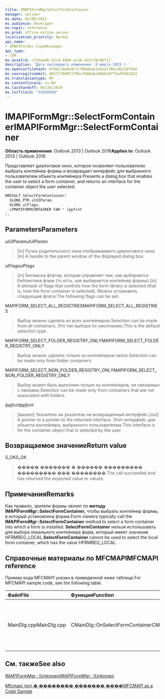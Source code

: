 ```yaml
---
title: IMAPIFormMgrSelectFormContainer
manager: soliver
ms.date: 03/09/2015
ms.audience: Developer
ms.topic: reference
ms.prod: office-online-server
localization_priority: Normal
api_name:
- IMAPIFolder.CopyMessages
api_type:
- COM
ms.assetid: c33daad6-52c4-4968-ac56-415178c9bf12
description: 'Дата последнего изменения: 9 марта 2015 г.'
ms.openlocfilehash: bfddc24e6a9c7cf8bdeae1e5ea730ecdb116f564
ms.sourcegitcommit: 8657170d071f9bcf680aba50b9c07f2a4fb82283
ms.translationtype: MT
ms.contentlocale: ru-RU
ms.lasthandoff: 04/28/2019
ms.locfileid: "33428594"
---
```

# <a name="imapiformmgrselectformcontainer"></a><span data-ttu-id="5b9e3-103">IMAPIFormMgr::SelectFormContainer</span><span class="sxs-lookup"><span data-stu-id="5b9e3-103">IMAPIFormMgr::SelectFormContainer</span></span>

  
  
<span data-ttu-id="5b9e3-104">**Область применения**: Outlook 2013 | Outlook 2016</span><span class="sxs-lookup"><span data-stu-id="5b9e3-104">**Applies to**: Outlook 2013 | Outlook 2016</span></span> 
  
<span data-ttu-id="5b9e3-105">Представляет диалоговое окно, которое позволяет пользователю выбрать контейнер формы и возвращает интерфейс для выбранного пользователем объекта контейнера.</span><span class="sxs-lookup"><span data-stu-id="5b9e3-105">Presents a dialog box that enables the user to select a form container, and returns an interface for the container object the user selected.</span></span>
  
```cpp
HRESULT SelectFormContainer(
  ULONG_PTR ulUIParam,
  ULONG ulFlags,
  LPMAPIFORMCONTAINER FAR * lppfcnt
);
```

## <a name="parameters"></a><span data-ttu-id="5b9e3-106">Parameters</span><span class="sxs-lookup"><span data-stu-id="5b9e3-106">Parameters</span></span>

 <span data-ttu-id="5b9e3-107">_ulUIParam_</span><span class="sxs-lookup"><span data-stu-id="5b9e3-107">_ulUIParam_</span></span>
  
> <span data-ttu-id="5b9e3-108">[in] Ручка родительского окна отображаемого диалогового окна.</span><span class="sxs-lookup"><span data-stu-id="5b9e3-108">[in] A handle to the parent window of the displayed dialog box.</span></span> 
    
 <span data-ttu-id="5b9e3-109">_ulFlags_</span><span class="sxs-lookup"><span data-stu-id="5b9e3-109">_ulFlags_</span></span>
  
> <span data-ttu-id="5b9e3-110">[in] Битмаска флагов, которая управляет тем, как выбирается библиотека форм (то есть, как выбирается контейнер формы).</span><span class="sxs-lookup"><span data-stu-id="5b9e3-110">[in] A bitmask of flags that controls how the form library is selected (that is, how the form container is selected).</span></span> <span data-ttu-id="5b9e3-111">Можно установить следующие флаги:</span><span class="sxs-lookup"><span data-stu-id="5b9e3-111">The following flags can be set:</span></span>
    
<span data-ttu-id="5b9e3-112">MAPIFORM_SELECT_ALL_REGISTRIES</span><span class="sxs-lookup"><span data-stu-id="5b9e3-112">MAPIFORM_SELECT_ALL_REGISTRIES</span></span> 
  
> <span data-ttu-id="5b9e3-113">Выбор можно сделать из всех контейнеров.</span><span class="sxs-lookup"><span data-stu-id="5b9e3-113">Selection can be made from all containers.</span></span> <span data-ttu-id="5b9e3-114">Это тип выбора по умолчанию.</span><span class="sxs-lookup"><span data-stu-id="5b9e3-114">This is the default selection type.</span></span> 
    
<span data-ttu-id="5b9e3-115">MAPIFORM_SELECT_FOLDER_REGISTRY_ONLY</span><span class="sxs-lookup"><span data-stu-id="5b9e3-115">MAPIFORM_SELECT_FOLDER_REGISTRY_ONLY</span></span> 
  
> <span data-ttu-id="5b9e3-116">Выбор можно сделать только из контейнеров папок.</span><span class="sxs-lookup"><span data-stu-id="5b9e3-116">Selection can be made only from folder containers.</span></span>
    
<span data-ttu-id="5b9e3-117">MAPIFORM_SELECT_NON_FOLDER_REGISTRY_ONLY</span><span class="sxs-lookup"><span data-stu-id="5b9e3-117">MAPIFORM_SELECT_NON_FOLDER_REGISTRY_ONLY</span></span> 
  
> <span data-ttu-id="5b9e3-118">Выбор может быть выполнен только из контейнеров, не связанных с папками.</span><span class="sxs-lookup"><span data-stu-id="5b9e3-118">Selection can be made only from containers that are not associated with folders.</span></span>
    
 <span data-ttu-id="5b9e3-119">_lppfcnt_</span><span class="sxs-lookup"><span data-stu-id="5b9e3-119">_lppfcnt_</span></span>
  
> <span data-ttu-id="5b9e3-120">[вышел] Указатель на указатель на возвращенный интерфейс.</span><span class="sxs-lookup"><span data-stu-id="5b9e3-120">[out] A pointer to a pointer to the returned interface.</span></span> <span data-ttu-id="5b9e3-121">Этот интерфейс для объекта контейнера, выбранного пользователем.</span><span class="sxs-lookup"><span data-stu-id="5b9e3-121">This interface is for the container object that is selected by the user.</span></span>
    
## <a name="return-value"></a><span data-ttu-id="5b9e3-122">Возвращаемое значение</span><span class="sxs-lookup"><span data-stu-id="5b9e3-122">Return value</span></span>

<span data-ttu-id="5b9e3-123">S_OK</span><span class="sxs-lookup"><span data-stu-id="5b9e3-123">S_OK</span></span> 
  
> <span data-ttu-id="5b9e3-124">����� ������� � ������ ��������� ��������� ��� ��������.</span><span class="sxs-lookup"><span data-stu-id="5b9e3-124">The call succeeded and has returned the expected value or values.</span></span>
    
## <a name="remarks"></a><span data-ttu-id="5b9e3-125">Примечания</span><span class="sxs-lookup"><span data-stu-id="5b9e3-125">Remarks</span></span>

<span data-ttu-id="5b9e3-126">Как правило, зрители формы звонят по **методу IMAPIFormMgr::SelectFormContainer,** чтобы выбрать контейнер формы, в который установлена форма.</span><span class="sxs-lookup"><span data-stu-id="5b9e3-126">Form viewers typically call the **IMAPIFormMgr::SelectFormContainer** method to select a form container into which a form is installed.</span></span> <span data-ttu-id="5b9e3-127">**SelectFormContainer** нельзя использовать для выбора локального контейнера форм, который имеет значение HFRMREG_LOCAL.</span><span class="sxs-lookup"><span data-stu-id="5b9e3-127">**SelectFormContainer** cannot be used to select the local form container, which has the value HFRMREG_LOCAL.</span></span> 
  
## <a name="mfcmapi-reference"></a><span data-ttu-id="5b9e3-128">Справочные материалы по MFCMAPI</span><span class="sxs-lookup"><span data-stu-id="5b9e3-128">MFCMAPI reference</span></span>

<span data-ttu-id="5b9e3-129">Пример кода MFCMAPI указан в приведенной ниже таблице.</span><span class="sxs-lookup"><span data-stu-id="5b9e3-129">For MFCMAPI sample code, see the following table.</span></span>
  
|<span data-ttu-id="5b9e3-130">**Файл**</span><span class="sxs-lookup"><span data-stu-id="5b9e3-130">**File**</span></span>|<span data-ttu-id="5b9e3-131">**Функция**</span><span class="sxs-lookup"><span data-stu-id="5b9e3-131">**Function**</span></span>|<span data-ttu-id="5b9e3-132">**Примечание**</span><span class="sxs-lookup"><span data-stu-id="5b9e3-132">**Comment**</span></span>|
|:-----|:-----|:-----|
|<span data-ttu-id="5b9e3-133">MainDlg.cpp</span><span class="sxs-lookup"><span data-stu-id="5b9e3-133">MainDlg.cpp</span></span>  <br/> |<span data-ttu-id="5b9e3-134">CMainDlg::OnSelectFormContainer</span><span class="sxs-lookup"><span data-stu-id="5b9e3-134">CMainDlg::OnSelectFormContainer</span></span>  <br/> |<span data-ttu-id="5b9e3-135">MFCMAPI использует **метод IMAPIFormMgr::SelectFormContainer** для выбора контейнера формы перед отрисовка его содержимого.</span><span class="sxs-lookup"><span data-stu-id="5b9e3-135">MFCMAPI uses the **IMAPIFormMgr::SelectFormContainer** method to select a form container before rendering its contents.</span></span>  <br/> |
   
## <a name="see-also"></a><span data-ttu-id="5b9e3-136">См. также</span><span class="sxs-lookup"><span data-stu-id="5b9e3-136">See also</span></span>



[<span data-ttu-id="5b9e3-137">IMAPIFormMgr : IUnknown</span><span class="sxs-lookup"><span data-stu-id="5b9e3-137">IMAPIFormMgr : IUnknown</span></span>](imapiformmgriunknown.md)


[<span data-ttu-id="5b9e3-138">Mfcmapi (en) � �������� ������� ����</span><span class="sxs-lookup"><span data-stu-id="5b9e3-138">MFCMAPI as a Code Sample</span></span>](mfcmapi-as-a-code-sample.md)

